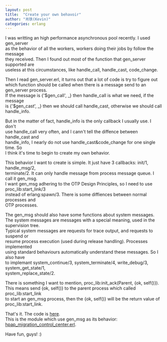 ```yaml
---
layout: post
title:  "Create your own behavoir"
author: "肖铁(Kevin)"
categories: erlang
---
```


I was writting an high performance asynchronous pool recently. I used gen_server  
as the behavior of all the workers, workers doing their jobs by follow the message  
they received. Then I found out most of the function that gen_server supported are  
useless at this circumstances, like handle_call, handle_cast, code_change.  


Then I read gen_server.erl, it turns out that a lot of code is try to figure out  
which function should be called when there is a message send to an gen_server process.  
If the message is {'$gen_call', _} then handle_call is what we need, if the message  
is {'$gen_cast', _} then we should call handle_cast, otherwise we should call handle_info.  


But in the matter of fact, handle_info is the only callback I usually use. I don't  
use handle_call very often, and I cann't tell the diffence between handle_cast and  
handle_info, I nearly do not use handle_cast&code_change for one single time. So  
I think it's time to begin to create my own behavior.


This behavior I want to create is simple. It just have 3 callbacks: init/1, handle_msg/2,  
terminate/2. It can only handle message from process message queue. I call it gen_msg.  
I want gen_msg adhering to the OTP Design Principles, so I need to use proc_lib:start_link/3  
instead of erlang:spawn/3. There is some diffiences between normal processes and  
OTP processes.  


The gen_msg should also have some functions about system messages.  
The system messages are messages with a special meaning, used in the supervision tree.  
Typical system messages are requests for trace output, and requests to suspend or  
resume process execution (used during release handling). Processes implemented  
using standard behaviours automatically understand these messages. So I also have  
to implemant system_continue/3, system_terminate/4, write_debug/3, system_get_state/1,  
system_replace_state/2.


There is something I want to mention, proc_lib:init_ack(Parent, {ok, self()}).  
This means send {ok, self()} to the parent process which called proc_lib:start_link  
to start an gen_msg process, then the {ok, self()} will be the return value of proc_lib:start_link.  


That's it. The code is [here](https://github.com/wudixiaotie/hpap/blob/master/src/hpap/gen_msg.erl).  
This is the module which use gen_msg as its behavior: [hpap_migration_control_center.erl](https://github.com/wudixiaotie/hpap/blob/master/src/hpap/hpap_migration_control_center.erl).


Have fun, guys! :)